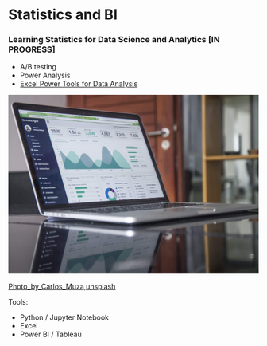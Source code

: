# Statistics and BI
### Learning Statistics for Data Science and Analytics [IN PROGRESS]
- A/B testing
- Power Analysis
- [Excel Power Tools for Data Analysis](https://www.coursera.org/learn/excel-power-tools)


<!-- ![stats](images/carlos-muza-unsplash.jpeg) -->
<img title="03" alt="Alt text" src="images/carlos-muza-unsplash.jpeg">

[Photo_by_Carlos_Muza,unsplash]("https://unsplash.com/s/photos/statistics?utm_source=unsplash&utm_medium=referral&utm_content=creditCopyText")


Tools:
- Python / Jupyter Notebook
- Excel
- Power BI / Tableau



